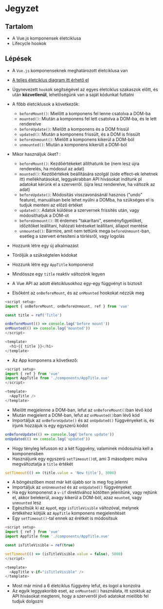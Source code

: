 # Jegyzet

## Tartalom

- A Vue.js komponensek életciklusa
- Lifecycle hookok

## Lépések

- A `Vue.js` komponenseknek meghatározott életciklusa van
- [A teljes életciklus diagram itt érhető el](https://vuejs.org/guide/essentials/lifecycle.html#lifecycle-diagram)
- Úgynevezett `hook`ok segítségével az egyes életciklus szakaszok előtt, és után **közvetlenül**, lehetőségünk van a saját kódunkat futtatni
- A főbb életciklusok a következők:

  - `beforeMount()`: Mielőtt a komponens fel lenne csatolva a DOM-ba
  - `mounted()`: Miután a komponens fel lett csatolva a DOM-ba, és le lett renderelve
  - `beforeUpdate()`: Mielőtt a komponens és a DOM frissül
  - `updated()`: Miután a komponens frissült, és a DOM is frissült
  - `beforeUnmount()`: Mielőtt a komponens kikerül a DOM-ból
  - `unmounted()`: Miután a komponens kikerült a DOM-ból

- Mikor használjuk őket? :

  - `beforeMount()`: Kezdőértékeket állíthatunk be (nem lesz újra renderelés, ha módosul az adat)
  - `mounted()`: Kezdőértékek beállítására szolgál (side effect-ek lehetnek itt) mellékhatásokat, leggyakrabban API hívásokat indítunk pl adatokat kérünk el a szerverről. (újra lesz renderelve, ha változik az adat)
  - `beforeUpdate()`: Módosítás visszavonásánál hasznos ("undo" feature), manuálisan bele lehet nyúlni a DOMba, ha szükséges el is tudjuk menteni az előző értéket
  - `updated()`: Adatok küldése a szervernek frissítés után, vagy módosíthatjuk a DOM-ot
  - `beforeUnmount()`: Itt érdemes "takarítani", eseményfigyelőket, időzítőket leállítani, hálózati kéréseket leállítani, állapot mentése
  - `unmounted()`: Bármire, amit nem tettünk mega `beforeUnmount`-ban, esetleg a szervert értesíteni a törlésről, vagy logolás

- Hozzunk létre egy új alkalmazást
- Töröljük a szükségtelen kódokat
- Hozzunk létre egy `AppTitle` komponenst
- Mindössze egy `title` reaktív változónk legyen
- A Vue API az adott életciklusokhoz egy-egy függvényt is biztosít
- Elsőként az `onBeforeMount`, és az `onMounted` hookokat nézzük meg

```js
<script setup>
import { onBeforeMount, onBeforeUnmount, ref } from 'vue'

const title = ref('Title')

onBeforeMount(() => console.log('before mount'))
onMounted(() => console.log('mounted'))
</script>

<template>
  <h1>{{ title }}</h1>
</template>
```

- Az App komponens a következő:

```js
<script setup>
import { ref } from 'vue'
import AppTitle from './components/AppTitle.vue'
</script>

<template>
  <AppTitle />
</template>
```

- Mielőtt megjelenne a DOM-ban, lefut az `onBeforeMount()`ban lévő kód
- Miután megjelent a DOM-ban, lefut az `onMounted()`ban lévő kód
- Importáljuk az `onBeforeUpdate()` és az `onUpdated()` függvényeket is, és írjunk hozzájuk is egy egyszerű kódot

```js
onBeforeUpdate(() => console.log('before update'))
onUpdated(() => console.log('updated'))
```

- Hogy tényleg lefusson ez a két függvény, valaminek módosulnia kell a komponensben
- Használjunk egy egyszerű `setTimeout()`ot, ami 3 másodperc múlva megváltoztatja a `title` értékét

```js
setTimeout(() => (title.value = 'New title'), 3000)
```

- A böngészőben most már két újabb sor is meg fog jelenni
- Importáljuk az `onUnmounted` és az `onUpdated()` függvényeket
- Ha egy komponenst a `v-if` direktívához kötötten jelenítünk, vagy rejtünk el, akkor belekerül, avagy kikerül a DOM-ból, azaz `mounted`, vagy `unmounted` lesz
- Egészítsük ki az `App`ot, egy `isTitleVisible` változóval, melynek értékéhez kötjük az `AppTitle` komponens megjelenítését
- Egy `setTimeout()`-tal ennek az érétkét is módosítsuk

```js
<script setup>
import { ref } from 'vue'
import AppTitle from './components/AppTitle.vue'

const isTitleVisible = ref(true)

setTimeout(() => (isTitleVisible.value = false), 5000)
</script>

<template>
  <AppTitle v-if="isTitleVisible" />
</template>
```

- Most már mind a 6 életciklus függvény lefut, és logol a konzolra
- Az egyik leggyakoribb eset, az `onMounted()` használata, itt szoktuk az API hívásokat megtenni, hogy a szerverről jövő adatokat mielőbb fel tudjuk dolgozni

